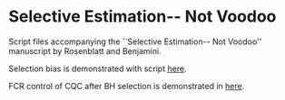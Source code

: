 Selective Estimation-- Not Voodoo
===

Script files accompanying the ``Selective Estimation-- Not Voodoo'' manuscript by Rosenblatt and Benjamini.

Selection bias is demonstrated with script [here](https://github.com/johnros/SelectiveEstimationSimulations/blob/master/selection_bias_demonstration.R).

FCR control of CQC after BH selection is demonstrated in [here](https://github.com/johnros/SelectiveEstimationSimulations/blob/master/FCR_control_CQC_after_BH.R).
